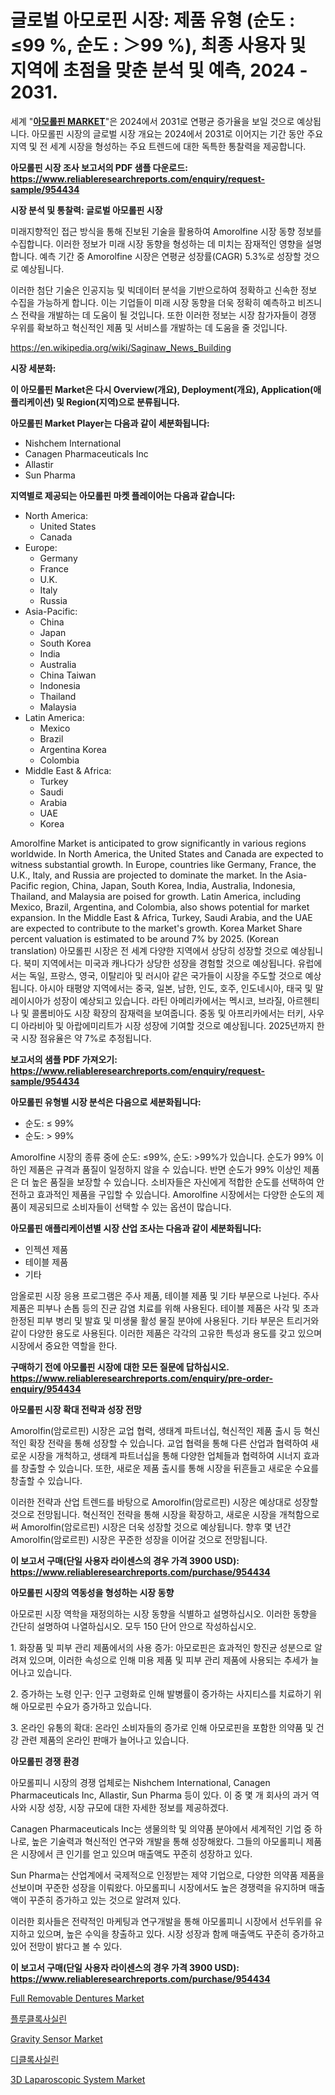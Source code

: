 <p><h1>글로벌 아모로핀 시장: 제품 유형 (순도 : ≤99 %, 순도 : ＞99 %), 최종 사용자 및 지역에 초점을 맞춘 분석 및 예측, 2024 - 2031.</h1></p><p>세계 "<strong><a href="https://www.reliableresearchreports.com/amorolfine-r954434">아모롤핀 MARKET</a></strong>"은 2024에서 2031로 연평균 증가율을 보일 것으로 예상됩니다. 아모롤핀 시장의 글로벌 시장 개요는 2024에서 2031로 이어지는 기간 동안 주요 지역 및 전 세계 시장을 형성하는 주요 트렌드에 대한 독특한 통찰력을 제공합니다.</p>
<p><strong>아모롤핀 시장 조사 보고서의 PDF 샘플 다운로드: <a href="https://www.reliableresearchreports.com/enquiry/request-sample/954434">https://www.reliableresearchreports.com/enquiry/request-sample/954434</a></strong></p>
<p><strong>시장 분석 및 통찰력: 글로벌 아모롤핀 시장</strong></p>
<p><p>미래지향적인 접근 방식을 통해 진보된 기술을 활용하여 Amorolfine 시장 동향 정보를 수집합니다. 이러한 정보가 미래 시장 동향을 형성하는 데 미치는 잠재적인 영향을 설명합니다. 예측 기간 중 Amorolfine 시장은 연평균 성장률(CAGR) 5.3%로 성장할 것으로 예상됩니다.</p><p>이러한 첨단 기술은 인공지능 및 빅데이터 분석을 기반으로하여 정확하고 신속한 정보 수집을 가능하게 합니다. 이는 기업들이 미래 시장 동향을 더욱 정확히 예측하고 비즈니스 전략을 개발하는 데 도움이 될 것입니다. 또한 이러한 정보는 시장 참가자들이 경쟁 우위를 확보하고 혁신적인 제품 및 서비스를 개발하는 데 도움을 줄 것입니다.</p></p>
<p><a href="%7CAUTHORITHY_DOMAIN_URL%7C">https://en.wikipedia.org/wiki/Saginaw_News_Building</a></p>
<p><strong>시장 세분화:</strong></p>
<p><strong>이 아모롤핀 Market은 다시 Overview(개요), Deployment(개요), Application(애플리케이션) 및 Region(지역)으로 분류됩니다.</strong></p>
<p><strong>아모롤핀 Market Player는 다음과 같이 세분화됩니다:</strong></p>
<p><ul><li>Nishchem International</li><li>Canagen Pharmaceuticals Inc</li><li>Allastir</li><li>Sun Pharma</li></ul></p>
<p><strong>지역별로 제공되는 아모롤핀 마켓 플레이어는 다음과 같습니다:</strong></p>
<p><ul>
    <li>
        North America:
        <ul>
            <li>United States</li>
            <li>Canada</li>
        </ul>
    </li>
    <li>
        Europe:
        <ul>
            <li>Germany</li>
            <li>France</li>
            <li>U.K.</li>
            <li>Italy</li>
            <li>Russia</li>
        </ul>
    </li>
    <li>
        Asia-Pacific:
        <ul>
            <li>China</li>
            <li>Japan</li>
            <li>South Korea</li>
            <li>India</li>
            <li>Australia</li>
            <li>China Taiwan</li>
            <li>Indonesia</li>
            <li>Thailand</li>
            <li>Malaysia</li>
        </ul>
    </li>
    <li>
        Latin America:
        <ul>
            <li>Mexico</li>
            <li>Brazil</li>
            <li>Argentina Korea</li>
            <li>Colombia</li>
        </ul>
    </li>
    <li>
        Middle East & Africa:
        <ul>
            <li>Turkey</li>
            <li>Saudi</li>
            <li>Arabia</li>
            <li>UAE</li>
            <li>Korea</li>
        </ul>
    </li>
    </ul></p>
<p><p>Amorolfine Market is anticipated to grow significantly in various regions worldwide. In North America, the United States and Canada are expected to witness substantial growth. In Europe, countries like Germany, France, the U.K., Italy, and Russia are projected to dominate the market. In the Asia-Pacific region, China, Japan, South Korea, India, Australia, Indonesia, Thailand, and Malaysia are poised for growth. Latin America, including Mexico, Brazil, Argentina, and Colombia, also shows potential for market expansion. In the Middle East & Africa, Turkey, Saudi Arabia, and the UAE are expected to contribute to the market's growth. Korea Market Share percent valuation is estimated to be around 7% by 2025. (Korean translation) 아모롤핀 시장은 전 세계 다양한 지역에서 상당히 성장할 것으로 예상됩니다. 북미 지역에서는 미국과 캐나다가 상당한 성장을 경험할 것으로 예상됩니다. 유럽에서는 독일, 프랑스, 영국, 이탈리아 및 러시아 같은 국가들이 시장을 주도할 것으로 예상됩니다. 아시아 태평양 지역에서는 중국, 일본, 남한, 인도, 호주, 인도네시아, 태국 및 말레이시아가 성장이 예상되고 있습니다. 라틴 아메리카에서는 멕시코, 브라질, 아르헨티나 및 콜롬비아도 시장 확장의 잠재력을 보여줍니다. 중동 및 아프리카에서는 터키, 사우디 아라비아 및 아랍에미리트가 시장 성장에 기여할 것으로 예상됩니다. 2025년까지 한국 시장 점유율은 약 7%로 추정됩니다.</p></p>
<p><strong>보고서의 샘플 PDF 가져오기: <a href="https://www.reliableresearchreports.com/enquiry/request-sample/954434">https://www.reliableresearchreports.com/enquiry/request-sample/954434</a></strong></p>
<p><strong>아모롤핀 유형별 시장 분석은 다음으로 세분화됩니다:</strong></p>
<p><ul><li>순도: ≤ 99%</li><li>순도: > 99%</li></ul></p>
<p><p>Amorolfine 시장의 종류 중에 순도: ≤99%, 순도: >99%가 있습니다. 순도가 99% 이하인 제품은 규격과 품질이 일정하지 않을 수 있습니다. 반면 순도가 99% 이상인 제품은 더 높은 품질을 보장할 수 있습니다. 소비자들은 자신에게 적합한 순도를 선택하여 안전하고 효과적인 제품을 구입할 수 있습니다. Amorolfine 시장에서는 다양한 순도의 제품이 제공되므로 소비자들이 선택할 수 있는 옵션이 많습니다.</p></p>
<p><strong>아모롤핀 애플리케이션별 시장 산업 조사는 다음과 같이 세분화됩니다:</strong></p>
<p><ul><li>인젝션 제품</li><li>테이블 제품</li><li>기타</li></ul></p>
<p><p>암올로핀 시장 응용 프로그램은 주사 제품, 테이블 제품 및 기타 부문으로 나뉜다. 주사 제품은 피부나 손톱 등의 진균 감염 치료를 위해 사용된다. 테이블 제품은 사각 및 초과 한정된 피부 병리 및 발효 및 미생물 활성 물질 분야에 사용된다. 기타 부문은 트리거와 같이 다양한 용도로 사용된다. 이러한 제품은 각각의 고유한 특성과 용도를 갖고 있으며 시장에서 중요한 역할을 한다.</p></p>
<p><strong>구매하기 전에 아모롤핀 시장에 대한 모든 질문에 답하십시오. <a href="https://www.reliableresearchreports.com/enquiry/pre-order-enquiry/954434">https://www.reliableresearchreports.com/enquiry/pre-order-enquiry/954434</a></strong></p>
<p><strong>아모롤핀 시장 확대 전략과 성장 전망</strong></p>
<p><p>Amorolfin(암로르핀) 시장은 교업 협력, 생태계 파트너십, 혁신적인 제품 출시 등 혁신적인 확장 전략을 통해 성장할 수 있습니다. 교업 협력을 통해 다른 산업과 협력하여 새로운 시장을 개척하고, 생태계 파트너십을 통해 다양한 업체들과 협력하여 시너지 효과를 창출할 수 있습니다. 또한, 새로운 제품 출시를 통해 시장을 뒤흔들고 새로운 수요를 창출할 수 있습니다.</p><p>이러한 전략과 산업 트렌드를 바탕으로 Amorolfin(암로르핀) 시장은 예상대로 성장할 것으로 전망됩니다. 혁신적인 전략을 통해 시장을 확장하고, 새로운 시장을 개척함으로써 Amorolfin(암로르핀) 시장은 더욱 성장할 것으로 예상됩니다. 향후 몇 년간 Amorolfin(암로르핀) 시장은 꾸준한 성장을 이어갈 것으로 전망됩니다.</p></p>
<p><strong>이 보고서 구매(단일 사용자 라이센스의 경우 가격 3900 USD): <a href="https://www.reliableresearchreports.com/purchase/954434">https://www.reliableresearchreports.com/purchase/954434</a></strong></p>
<p><strong>아모롤핀 시장의 역동성을 형성하는 시장 동향</strong></p>
<p><p>아모로핀 시장 역학을 재정의하는 시장 동향을 식별하고 설명하십시오. 이러한 동향을 간단히 설명하여 나열하십시오. 모두 150 단어 안으로 작성하십시오.</p><p>1. 화장품 및 피부 관리 제품에서의 사용 증가: 아모로핀은 효과적인 항진균 성분으로 알려져 있으며, 이러한 속성으로 인해 미용 제품 및 피부 관리 제품에 사용되는 추세가 늘어나고 있습니다.</p><p>2. 증가하는 노령 인구: 인구 고령화로 인해 발병률이 증가하는 사지티스를 치료하기 위해 아모로핀 수요가 증가하고 있습니다.</p><p>3. 온라인 유통의 확대: 온라인 소비자들의 증가로 인해 아모로핀을 포함한 의약품 및 건강 관련 제품의 온라인 판매가 늘어나고 있습니다.</p></p>
<p><strong>아모롤핀 경쟁 환경</strong></p>
<p><p>아모롤피니 시장의 경쟁 업체로는 Nishchem International, Canagen Pharmaceuticals Inc, Allastir, Sun Pharma 등이 있다. 이 중 몇 개 회사의 과거 역사와 시장 성장, 시장 규모에 대한 자세한 정보를 제공하겠다. </p><p>Canagen Pharmaceuticals Inc는 생물의학 및 의약품 분야에서 세계적인 기업 중 하나로, 높은 기술력과 혁신적인 연구와 개발을 통해 성장해왔다. 그들의 아모롤피니 제품은 시장에서 큰 인기를 얻고 있으며 매출액도 꾸준히 성장하고 있다. </p><p>Sun Pharma는 산업계에서 국제적으로 인정받는 제약 기업으로, 다양한 의약품 제품을 선보이며 꾸준한 성장을 이뤄왔다. 아모롤피니 시장에서도 높은 경쟁력을 유지하며 매출액이 꾸준히 증가하고 있는 것으로 알려져 있다. </p><p>이러한 회사들은 전략적인 마케팅과 연구개발을 통해 아모롤피니 시장에서 선두위를 유지하고 있으며, 높은 수익을 창출하고 있다. 시장 성장과 함께 매출액도 꾸준히 증가하고 있어 전망이 밝다고 볼 수 있다.</p></p>
<p><strong>이 보고서 구매(단일 사용자 라이센스의 경우 가격 3900 USD): <a href="https://www.reliableresearchreports.com/purchase/954434">https://www.reliableresearchreports.com/purchase/954434</a></strong></p>
<p><p><a href="https://github.com/markusgodoy/Market-Research-Report-List-4/blob/main/full-removable-dentures-market.md">Full Removable Dentures Market</a></p><p><a href="https://github.com/LuckeyCorbin/Market-Research-Report-List-2/blob/main/798170375009.md">플루클록사실린</a></p><p><a href="https://medium.com/@paulmcglynn6456/market-forecast-global-gravity-sensor-trends-and-impact-analysis-2024-2031-by-application-b53b18eea183">Gravity Sensor Market</a></p><p><a href="https://github.com/shampaakter36/Market-Research-Report-List-2/blob/main/427445875008.md">디클록사실린</a></p><p><a href="https://github.com/arionmp/Market-Research-Report-List-4/blob/main/3d-laparoscopic-system-market.md">3D Laparoscopic System Market</a></p></p>
